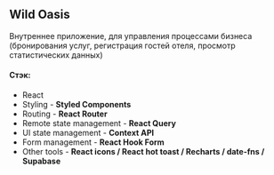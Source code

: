 ## Wild Oasis

Внутреннее приложение, для управления процессами бизнеса (бронирования услуг, регистрация гостей отеля, просмотр статистических данных)

#### Стэк:

- React
- Styling - **Styled Components**
- Routing - **React Router**
- Remote state management - **React Query**
- UI state management - **Context API**
- Form management - **React Hook Form**
- Other tools - **React icons / React hot toast / Recharts / date-fns / Supabase**
